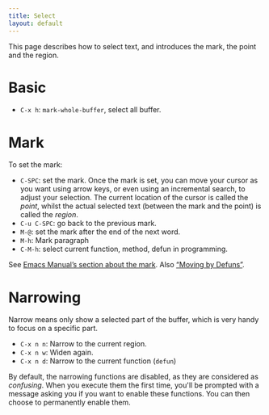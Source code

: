 ```yaml
---
title: Select
layout: default
---
```


This page describes how to select text, and introduces the mark, the point and the region.

# Basic

- `C-x h`: `mark-whole-buffer`, select all buffer.

# Mark

To set the mark:

- `C-SPC`: set the mark.  Once the mark is set, you can move your cursor as you want using arrow keys, or even using an incremental search, to adjust your selection.  The current location of the cursor is called the _point_, whilst the actual selected text (between the mark and the point) is called the _region_.
- `C-u C-SPC`: go back to the previous mark.
- `M-@`: set the mark after the end of the next word.
- `M-h`: Mark paragraph
- `C-M-h`: select current function, method, defun in programming.


See [Emacs Manual’s section about the mark](http://www.gnu.org/software/emacs/manual/html_node/emacs/Mark.html#Mark).  Also [“Moving by Defuns”](http://www.gnu.org/software/emacs/manual/html_node/emacs/Moving-by-Defuns.html).

# Narrowing

Narrow means only show a selected part of the buffer, which is very handy to focus on a specific part.

- `C-x n n`: Narrow to the current region.
- `C-x n w`: Widen again.
- `C-x n d`: Narrow to the current function (`defun`)

By default, the narrowing functions are disabled, as they are considered as _confusing_.  When you execute them the first time, you'll be prompted with a message asking you if you want to enable these functions.  You can then choose to permanently enable them.

